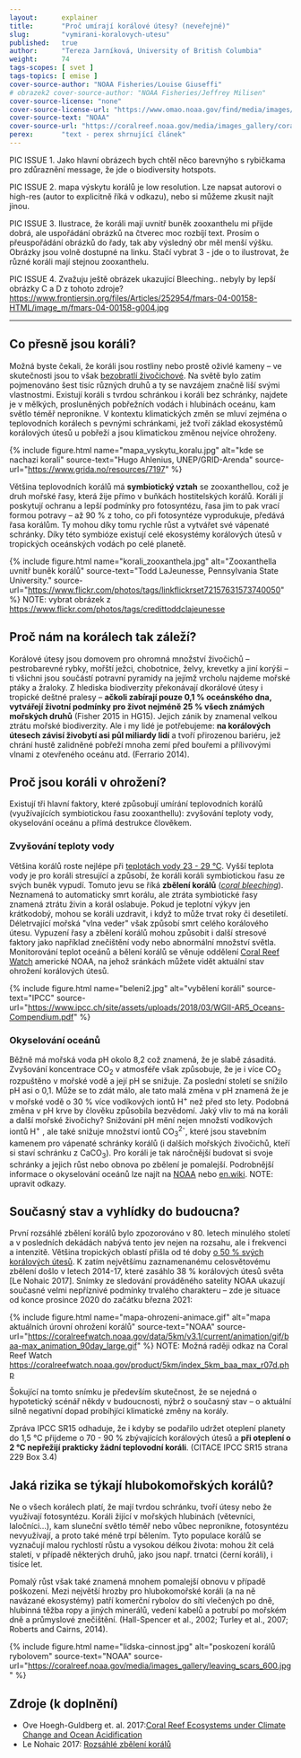 ```yaml
---
layout:      explainer
title:       "Proč umírají korálové útesy? (neveřejné)"
slug:        "vymirani-koralovych-utesu"
published:   true
author:      "Tereza Jarníková, University of British Columbia"
weight:      74
tags-scopes: [ svet ]
tags-topics: [ emise ]
cover-source-author: "NOAA Fisheries/Louise Giuseffi"
# obrazek2 cover-source-author: "NOAA Fisheries/Jeffrey Milisen"
cover-source-license: "none"
cover-source-license-url: "https://www.omao.noaa.gov/find/media/images/image-licensing-usage-info"
cover-source-text: "NOAA"
cover-source-url: "https://coralreef.noaa.gov/media/images_gallery/coral_head_large.jpg"
perex:       "text - perex shrnující článek"
---
```




PIC ISSUE 1. Jako hlavní obrázech bych chtěl něco barevnýho s rybičkama pro zdůraznění message, že jde o biodiversity hotspots.

PIC ISSUE 2. mapa výskytu korálů je low resolution. Lze napsat autorovi o high-res (autor to explicitně říká v odkazu), nebo si můžeme zkusit najít jinou. 

PIC ISSUE 3. Ilustrace, že koráli mají uvnitř buněk zooxanthelu mi přijde dobrá, ale uspořádání obrázků na čtverec moc rozbíjí text. Prosím o přeuspořádání obrázků do řady, tak aby výsledný obr měl menší výšku. Obrázky jsou volně dostupné na linku. Stačí vybrat 3 - jde o to ilustrovat, že různé koráli mají stejnou zooxanthelu.

PIC ISSUE 4. Zvažuju ještě obrázek ukazující Bleeching.. nebyly by lepší obrázky C a D z tohoto zdroje? https://www.frontiersin.org/files/Articles/252954/fmars-04-00158-HTML/image_m/fmars-04-00158-g004.jpg


---

## Co přesně jsou koráli?


Možná byste čekali, že koráli jsou rostliny nebo prostě oživlé kameny – ve skutečnosti jsou to však [bezobratlí živočichové](https://cs.wikipedia.org/wiki/Kor%C3%A1l). Na světě bylo zatím pojmenováno šest tisíc různých druhů a ty se navzájem značně liší svými vlastnostmi. Existují koráli s tvrdou schránkou i koráli bez schránky, najdete je v mělkých, prosluněných pobřežních vodách i hlubinách oceánu, kam světlo téměř nepronikne. V kontextu klimatických změn se mluví zejména o teplovodních korálech s pevnými schránkami, jež tvoří základ ekosystémů korálových útesů u pobřeží a jsou klimatickou změnou nejvíce ohroženy. 

{% include figure.html
    name="mapa_vyskytu_koralu.jpg"
    alt="kde se nachazi korali"
    source-text="Hugo Ahlenius, UNEP/GRID-Arenda"
    source-url="https://www.grida.no/resources/7197"
%}

Většina teplovodních korálů má **symbiotický vztah** se zooxanthellou, což je druh mořské řasy, která žije přímo v buňkách hostitelských korálů. Koráli jí poskytují ochranu a lepší podmínky pro fotosyntézu, řasa jim to pak vrací formou potravy – až 90 % z toho, co při fotosyntéze vyprodukuje, předává řasa korálům. Ty mohou díky tomu rychle růst a vytvářet své vápenaté schránky. Díky této symbióze existují celé ekosystémy korálových útesů v tropických oceánských vodách po celé planetě.

{% include figure.html
    name="korali_zooxanthela.jpg"
    alt="Zooxanthella uvnitř buněk korálů"
    source-text="Todd LaJeunesse, Pennsylvania State University."
    source-url="https://www.flickr.com/photos/tags/linkflickrset72157631573740050"
%}
NOTE: vybrat obrázek z https://www.flickr.com/photos/tags/credittoddclajeunesse

## Proč nám na korálech tak záleží?

Korálové útesy jsou domovem pro ohromná množství živočichů – pestrobarevné rybky, mořští ježci, chobotnice, želvy, krevetky a jiní korýši – ti všichni jsou součástí potravní pyramidy na jejímž vrcholu najdeme mořské ptáky a žraloky. Z hlediska biodiverzity překonávají dkorálové útesy i tropické deštné pralesy – **ačkoli zabírají pouze 0,1 % oceánského dna, vytvářejí životní podmínky pro život nejméně 25 % všech známých mořských druhů** (Fisher 2015 in HG15). Jejich zánik by znamenal velkou ztrátu mořské biodiverzity. Ale i my lidé je potřebujeme: **na korálových útesech závisí živobytí asi půl miliardy lidí** a tvoří přirozenou bariéru, jež chrání hustě zalidněné pobřeží mnoha zemí před bouřemi a přílivovými vlnami z otevřeného oceánu atd. (Ferrario 2014).

## Proč jsou koráli v ohrožení?

Existují tři hlavní faktory, které způsobují umírání teplovodních korálů (využívajících symbiotickou řasu zooxanthellu): zvyšování teploty vody, okyselování oceánu a přímá destrukce člověkem.

### Zvyšování teploty vody

Většina korálů roste nejlépe při [teplotách vody 23 - 29 °C](https://oceanservice.noaa.gov/facts/coralwaters.html). Vyšší teplota vody je pro koráli stresující a způsobí, že koráli koráli symbiotickou řasu ze svých buněk vypudí. Tomuto jevu se říká **zbělení korálů** ([*coral bleeching*](https://oceanservice.noaa.gov/facts/coral_bleach.html)). Neznamená to automaticky smrt korálu, ale ztráta symbiotické řasy znamená ztrátu živin a korál oslabuje. Pokud je teplotní výkyv jen krátkodobý, mohou se koráli uzdravit, i když to může trvat roky či desetiletí.  Déletrvající mořská "vlna veder" však způsobí smrt celého korálového útesu. Vypuzení řasy a zbělení korálů mohou způsobit i další stresové faktory jako například znečištění vody nebo abnormální množství světla. Monitorování teplot oceánů a bělení korálů se věnuje oddělení [Coral Reef Watch](https://coralreefwatch.noaa.gov/) americké <glossary id="noaa">NOAA</glossary>, na jehož sránkách můžete vidět aktuální stav ohrožení korálových útesů. 

{% include figure.html
    name="beleni2.jpg"
    alt="vybělení koráli"
    source-text="IPCC"
    source-url="https://www.ipcc.ch/site/assets/uploads/2018/03/WGII-AR5_Oceans-Compendium.pdf"
%}

### Okyselování oceánů

Běžně má mořská voda pH okolo 8,2 což znamená, že je slabě zásaditá. Zvyšování koncentrace CO<sub>2</sub> v atmosféře však způsobuje, že je i více CO<sub>2</sub> rozpuštěno v mořské vodě a její pH se snižuje. Za poslední století se snížilo pH asi o 0,1. Může se to zdát málo, ale tato malá změna v pH znamená že je v mořské vodě o 30 % více vodíkových iontů H<sup>+</sup> než před sto lety. Podobná změna v pH krve by člověku způsobila bezvědomí. Jaký vliv to má na koráli a další mořské živočichy? Snižování pH mění nejen množstí vodíkových iontů H<sup>+</sup> , ale také snižuje množství iontů CO<sub>3</sub><sup>2-</sup>, které jsou stavebním kamenem pro vápenaté schránky korálů (i dalších mořských živočichů, kteří si staví schránku z CaCO<sub>3</sub>). Pro koráli je tak náročnější budovat si svoje schránky a jejich růst nebo obnova po zbělení je pomalejší. Podrobnější informace o okyselování oceánů lze najít na [NOAA](https://www.noaa.gov/education/resource-collections/ocean-coasts/ocean-acidification) nebo [en.wiki](https://en.wikipedia.org/wiki/Ocean_acidification). NOTE: upravit odkazy. 

## Současný stav a vyhlídky do budoucna? 

První rozsáhlé zbělení korálů bylo zpozorováno v 80. letech minulého století a v posledních dekádách nabývá tento jev nejen na rozsahu, ale i frekvenci a intenzitě. Většina tropických oblastí přišla od té doby [o 50 % svých korálových útesů](https://www.frontiersin.org/articles/10.3389/fmars.2017.00158/full). K zatím největšímu zaznamenanému celosvětovému zbělení došlo v letech 2014-17, které zasáhlo 38 % korálových útesů světa [Le Nohaic 2017].
Snímky ze sledování prováděného satelity NOAA ukazují současné velmi nepříznivé podmínky trvalého charakteru – zde je situace od konce prosince 2020 do začátku března 2021: 

{% include figure.html
    name="mapa-ohrozeni-animace.gif"
    alt="mapa aktuálních úrovní ohrožení korálů"
    source-text="NOAA"
    source-url="https://coralreefwatch.noaa.gov/data/5km/v3.1/current/animation/gif/baa-max_animation_90day_large.gif"
%}
NOTE: Možná raději odkaz na Coral Reef Watch https://coralreefwatch.noaa.gov/product/5km/index_5km_baa_max_r07d.php

Šokující na tomto snímku je především skutečnost, že se nejedná o hypotetický scénář někdy v budoucnosti, nýbrž o současný stav – o aktuální silně negativní dopad probíhjící klimatické změny na korály. 

Zpráva <glossary id="sr15">IPCC SR15</glossary> odhaduje, že i kdyby se podařilo udržet oteplení planety do 1,5 °C přijdeme o 70 - 90 % zbývajících korálových útesů a **při oteplení o 2 °C nepřežijí prakticky žádní teplovodní koráli**. (CITACE IPCC SR15 strana 229 Box 3.4)


## Jaká rizika se týkají hlubokomořských korálů?

Ne o všech korálech platí, že mají tvrdou schránku, tvoří útesy nebo že využívají fotosyntézu. Koráli žijící v mořských hlubinách (větevníci, laločníci...), kam sluneční světlo téměř nebo vůbec nepronikne, fotosyntézu nevyužívají, a proto také méně trpí bělením. Tyto populace korálů se vyznačují malou rychlostí růstu a vysokou délkou života: mohou žít celá staletí, v případě některých druhů, jako jsou např. trnatci (černí koráli), i tisíce let. 

Pomalý růst však také znamená mnohem pomalejší obnovu v případě poškození. Mezi největší hrozby pro hlubokomořské koráli (a na ně navázané ekosystémy) patří komerční rybolov do sítí vlečených po dně, hlubinná těžba ropy a jiných minerálů, vedení kabelů a potrubí po mořském dně a průmyslové znečištění. (Hall-Spencer et al., 2002; Turley et al., 2007; Roberts and Cairns, 2014).  


{% include figure.html
    name="lidska-cinnost.jpg"
    alt="poskození korálů rybolovem"
    source-text="NOAA"
    source-url="https://coralreef.noaa.gov/media/images_gallery/leaving_scars_600.jpg"
%}

## Zdroje (k doplnění)

* Ove Hoegh-Guldberg et. al. 2017:[Coral Reef Ecosystems under Climate Change and Ocean Acidification](https://www.frontiersin.org/articles/10.3389/fmars.2017.00158/full)
* Le Nohaic 2017: [Rozsáhlé zbělení korálů](https://www.nature.com/articles/s41598-017-14794-y)
